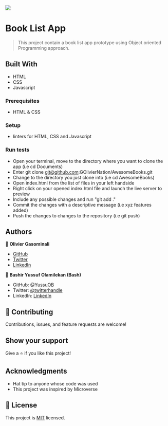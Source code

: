 ![](https://img.shields.io/badge/AwesomeBooks-orange)
# Book List App

> This project contain a book list app prototype using Object oriented Programming approach.


## Built With

- HTML
- CSS
- Javascript

### Prerequisites
- HTML & CSS

### Setup
- linters for HTML, CSS and Javascript

### Run tests
- Open your terminal, move to the directory where you want to clone the app (i.e cd Documents) 
- Enter git clone git@github.com:GOlivierNation/AwesomeBooks.git
- Change to the directory you just clone into (i.e cd AwesomeBooks)
- Open index.html from the list of files in your left handside
- Right click on your opened index.html file and launch the live server to preview
- Include any possible changes and run "git add ." 
- Commit the changes with a descriptive message (i.e xyz features added) 
- Push the changes to changes to the repository (i.e git push)


## Authors

👤 **Olivier Gasominali**

- [GitHub](https://github.com/GOlivierNation)
- [Twitter](https://twitter.com/Golivier_Nation)
- [LinkedIn](https://www.linkedin.com/in/olivier-gasominali-866962108/)

👤 **Bashir Yussuf Olamilekan (Bash)**

- GitHub: [@YussuOB](https://github.com/YussufOB)
- Twitter: [@twitterhandle](https://twitter.com/_ybash)
- LinkedIn: [LinkedIn](https://linkedin.com/in/yussufOB)

## 🤝 Contributing

Contributions, issues, and feature requests are welcome!


## Show your support

Give a ⭐️ if you like this project!

## Acknowledgments

- Hat tip to anyone whose code was used
- This project was inspired by Microverse

## 📝 License

This project is [MIT](./MIT.md) licensed.
